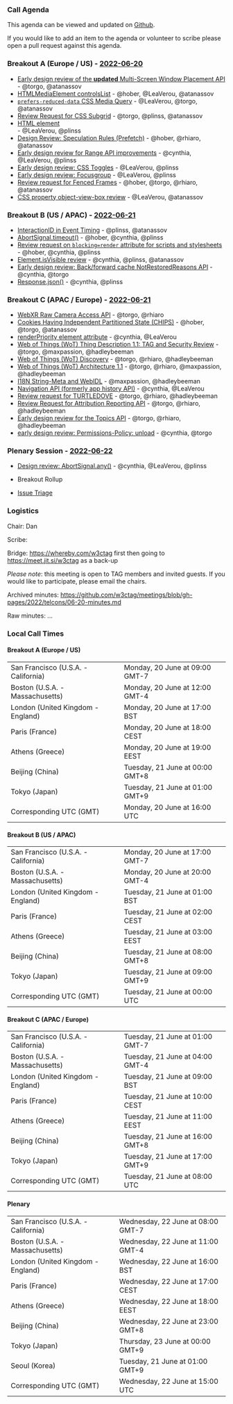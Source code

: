 ### Call Agenda

This agenda can be viewed and updated on [Github](https://github.com/w3ctag/meetings/blob/gh-pages/2022/telcons/06-20-agenda.md).

If you would like to add an item to the agenda or volunteer to scribe please open a pull request against this agenda.

### Breakout A (Europe / US) - [2022-06-20](https://www.timeanddate.com/worldclock/converter.html?iso=20220620T160000&p1=224&p2=43&p3=136&p4=195&p5=26&p6=33&p7=248&p8=235)

* [Early design review of the **updated** Multi-Screen Window Placement API](https://github.com/w3ctag/design-reviews/issues/602) - @torgo, @atanassov
* [HTMLMediaElement controlsList](https://github.com/w3ctag/design-reviews/issues/643) - @hober, @LeaVerou, @atanassov
* [`prefers-reduced-data` CSS Media Query](https://github.com/w3ctag/design-reviews/issues/705) - @LeaVerou, @torgo, @atanassov
* [Review Request for CSS Subgrid](https://github.com/w3ctag/design-reviews/issues/712) - @torgo, @plinss, @atanassov
* [<search> HTML element](https://github.com/w3ctag/design-reviews/issues/714) - @LeaVerou, @plinss
* [Design Review: Speculation Rules (Prefetch)](https://github.com/w3ctag/design-reviews/issues/721) - @hober, @rhiaro, @atanassov
* [Early design review for Range API improvements](https://github.com/w3ctag/design-reviews/issues/725) - @cynthia, @LeaVerou, @plinss
* [Early design review: CSS Toggles](https://github.com/w3ctag/design-reviews/issues/730) - @LeaVerou, @plinss
* [Early design review: Focusgroup](https://github.com/w3ctag/design-reviews/issues/732) - @LeaVerou, @plinss
* [Review request for Fenced Frames](https://github.com/w3ctag/design-reviews/issues/735) - @hober, @torgo, @rhiaro, @atanassov
* [CSS property object-view-box review](https://github.com/w3ctag/design-reviews/issues/740) - @LeaVerou, @atanassov

### Breakout B (US / APAC) - [2022-06-21](https://www.timeanddate.com/worldclock/converter.html?iso=20220621T000000&p1=224&p2=43&p3=136&p4=195&p5=26&p6=33&p7=248&p8=235)
* [InteractionID in Event Timing](https://github.com/w3ctag/design-reviews/issues/670) - @plinss, @atanassov
* [AbortSignal.timeout()](https://github.com/w3ctag/design-reviews/issues/711) - @hober, @cynthia, @plinss
* [Review request on `blocking=render` attribute for scripts and stylesheets](https://github.com/w3ctag/design-reviews/issues/727) - @hober, @cynthia, @plinss
* [Element.isVisible review](https://github.com/w3ctag/design-reviews/issues/734) - @cynthia, @plinss, @atanassov
* [Early design review: Back/forward cache NotRestoredReasons API](https://github.com/w3ctag/design-reviews/issues/739) - @cynthia, @torgo
* [Response.json()](https://github.com/w3ctag/design-reviews/issues/741) - @cynthia, @plinss

### Breakout C (APAC / Europe) - [2022-06-21](https://www.timeanddate.com/worldclock/converter.html?iso=20220621T080000&p1=224&p2=43&p3=136&p4=195&p5=26&p6=33&p7=248&p8=235)
* [WebXR Raw Camera Access API](https://github.com/w3ctag/design-reviews/issues/652) - @torgo, @rhiaro
* [Cookies Having Independent Partitioned State (CHIPS)](https://github.com/w3ctag/design-reviews/issues/654) - @hober, @torgo, @atanassov
* [renderPriority element attribute](https://github.com/w3ctag/design-reviews/issues/676) - @cynthia, @LeaVerou
* [Web of Things (WoT) Thing Description 1.1: TAG and Security Review](https://github.com/w3ctag/design-reviews/issues/715) - @torgo, @maxpassion, @hadleybeeman
* [Web of Things (WoT) Discovery](https://github.com/w3ctag/design-reviews/issues/733) - @torgo, @rhiaro, @hadleybeeman
* [Web of Things (WoT) Architecture 1.1](https://github.com/w3ctag/design-reviews/issues/736) - @torgo, @rhiaro, @maxpassion, @hadleybeeman
* [I18N String-Meta and WebIDL](https://github.com/w3ctag/design-reviews/issues/716) - @maxpassion, @hadleybeeman
* [Navigation API (formerly app history API)](https://github.com/w3ctag/design-reviews/issues/717) - @cynthia, @LeaVerou
* [Review request for TURTLEDOVE](https://github.com/w3ctag/design-reviews/issues/723) - @torgo, @rhiaro, @hadleybeeman
* [Review Request for Attribution Reporting API](https://github.com/w3ctag/design-reviews/issues/724) - @torgo, @rhiaro, @hadleybeeman
* [Early design review for the Topics API](https://github.com/w3ctag/design-reviews/issues/726) - @torgo, @rhiaro, @hadleybeeman
* [early design review: Permissions-Policy: unload](https://github.com/w3ctag/design-reviews/issues/738) - @cynthia, @torgo

### Plenary Session - [2022-06-22](https://www.timeanddate.com/worldclock/converter.html?iso=20220622T150000&p1=224&p2=43&p3=136&p4=195&p5=26&p6=33&p7=248&p8=235)


* [Design review: AbortSignal.any()](https://github.com/w3ctag/design-reviews/issues/737) - @cynthia, @LeaVerou, @plinss

* Breakout Rollup
* [Issue Triage](https://github.com/w3ctag/design-reviews/issues?q=is%3Aissue+is%3Aopen+label%3A%22Progress%3A+untriaged%22)

### Logistics

Chair: Dan

Scribe:

Bridge: https://whereby.com/w3ctag first then going to https://meet.jit.si/w3ctag as a back-up

*Please note*: this meeting is open to TAG members and invited guests. If you would like to participate, please email the chairs.

Archived minutes: https://github.com/w3ctag/meetings/blob/gh-pages/2022/telcons/06-20-minutes.md

Raw minutes: ...


### Local Call Times

#### Breakout A (Europe / US)

<table>
<tr><td> San Francisco (U.S.A. - California) <td> Monday, 20 June at 09:00 GMT-7</td></tr>
<tr><td> Boston (U.S.A. - Massachusetts) <td> Monday, 20 June at 12:00 GMT-4</td></tr>
<tr><td> London (United Kingdom - England) <td> Monday, 20 June at 17:00 BST</td></tr>
<tr><td> Paris (France) <td> Monday, 20 June at 18:00 CEST</td></tr>
<tr><td> Athens (Greece) <td> Monday, 20 June at 19:00 EEST</td></tr>
<tr><td> Beijing (China) <td> Tuesday, 21 June at 00:00 GMT+8</td></tr>
<tr><td> Tokyo (Japan) <td> Tuesday, 21 June at 01:00 GMT+9</td></tr>
<tr><td> Corresponding UTC (GMT) <td> Monday, 20 June at 16:00 UTC</td></tr>
</table>

#### Breakout B (US / APAC)

<table>
<tr><td> San Francisco (U.S.A. - California) <td> Monday, 20 June at 17:00 GMT-7</td></tr>
<tr><td> Boston (U.S.A. - Massachusetts) <td> Monday, 20 June at 20:00 GMT-4</td></tr>
<tr><td> London (United Kingdom - England) <td> Tuesday, 21 June at 01:00 BST</td></tr>
<tr><td> Paris (France) <td> Tuesday, 21 June at 02:00 CEST</td></tr>
<tr><td> Athens (Greece) <td> Tuesday, 21 June at 03:00 EEST</td></tr>
<tr><td> Beijing (China) <td> Tuesday, 21 June at 08:00 GMT+8</td></tr>
<tr><td> Tokyo (Japan) <td> Tuesday, 21 June at 09:00 GMT+9</td></tr>
<tr><td> Corresponding UTC (GMT) <td> Tuesday, 21 June at 00:00 UTC</td></tr>
</table>

#### Breakout C (APAC / Europe)

<table>
<tr><td> San Francisco (U.S.A. - California) <td> Tuesday, 21 June at 01:00 GMT-7</td></tr>
<tr><td> Boston (U.S.A. - Massachusetts) <td> Tuesday, 21 June at 04:00 GMT-4</td></tr>
<tr><td> London (United Kingdom - England) <td> Tuesday, 21 June at 09:00 BST</td></tr>
<tr><td> Paris (France) <td> Tuesday, 21 June at 10:00 CEST</td></tr>
<tr><td> Athens (Greece) <td> Tuesday, 21 June at 11:00 EEST</td></tr>
<tr><td> Beijing (China) <td> Tuesday, 21 June at 16:00 GMT+8</td></tr>
<tr><td> Tokyo (Japan) <td> Tuesday, 21 June at 17:00 GMT+9</td></tr>
<tr><td> Corresponding UTC (GMT) <td> Tuesday, 21 June at 08:00 UTC</td></tr>
</table>

#### Plenary

<table>
<tr><td> San Francisco (U.S.A. - California) <td> Wednesday, 22 June at 08:00 GMT-7</td></tr>
<tr><td> Boston (U.S.A. - Massachusetts) <td> Wednesday, 22 June at 11:00 GMT-4</td></tr>
<tr><td> London (United Kingdom - England) <td> Wednesday, 22 June at 16:00 BST</td></tr>
<tr><td> Paris (France) <td> Wednesday, 22 June at 17:00 CEST</td></tr>
<tr><td> Athens (Greece) <td> Wednesday, 22 June at 18:00 EEST</td></tr>
<tr><td> Beijing (China) <td> Wednesday, 22 June at 23:00 GMT+8</td></tr>
<tr><td> Tokyo (Japan) <td> Thursday, 23 June at 00:00 GMT+9</td></tr>
<tr><td> Seoul (Korea) <td> Tuesday, 21 June at 01:00 GMT+9</td></tr>
<tr><td> Corresponding UTC (GMT) <td> Wednesday, 22 June at 15:00 UTC</td></tr>
</table>

